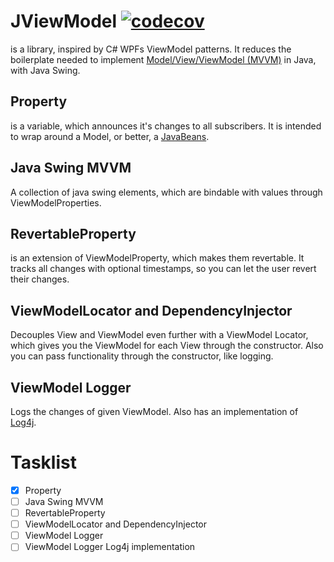 # JViewModel [![codecov](https://codecov.io/gh/terrasearch/JViewModel/branch/master/graph/badge.svg?token=5Y5DPBIOES)](https://codecov.io/gh/terrasearch/JViewModel)
is a library, inspired by C# WPFs ViewModel patterns. It reduces the boilerplate needed to implement [Model/View/ViewModel (MVVM)](https://en.wikipedia.org/wiki/Model%E2%80%93view%E2%80%93viewmodel) in Java, with Java Swing.

##  Property
is a variable, which announces it's changes to all subscribers. It is intended to wrap around a Model, or better, a [JavaBeans](https://en.wikipedia.org/wiki/JavaBeans).

## Java Swing MVVM
A collection of java swing elements, which are bindable with values through ViewModelProperties.

## RevertableProperty
is an extension of ViewModelProperty, which makes them revertable. It tracks all changes with optional timestamps, so you can let the user revert their changes.

## ViewModelLocator and DependencyInjector
Decouples View and ViewModel even further with a ViewModel Locator, which gives you the ViewModel for each View through the constructor. Also you can pass functionality through the constructor, like logging. 

## ViewModel Logger
Logs the changes of given ViewModel. Also has an implementation of [Log4j](https://logging.apache.org/log4j/2.x/).

# Tasklist
- [x] Property
- [ ] Java Swing MVVM
- [ ] RevertableProperty
- [ ] ViewModelLocator and DependencyInjector
- [ ] ViewModel Logger
- [ ] ViewModel Logger Log4j implementation
